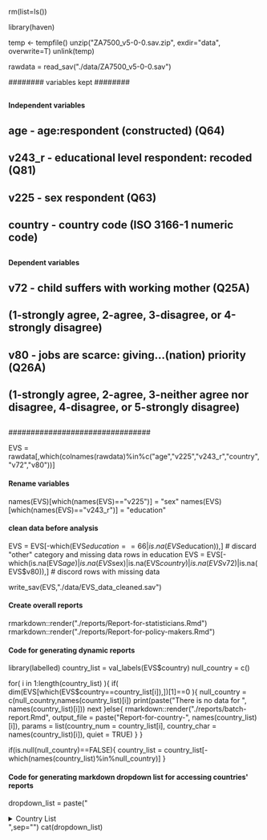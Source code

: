 
rm(list=ls())

library(haven)

temp <- tempfile()
unzip("ZA7500_v5-0-0.sav.zip", exdir="data", overwrite=T)
unlink(temp)

rawdata = read_sav("./data/ZA7500_v5-0-0.sav")

######## variables kept ######## 
## 
#### Independent variables ####
## 
## age - age:respondent (constructed) (Q64)
## v243_r - educational level respondent: recoded (Q81)
## v225 - sex respondent (Q63)
## country - country code (ISO 3166-1 numeric code)
## 
#### Dependent variables ####
## 
## v72 - child suffers with working mother (Q25A)
##       (1-strongly agree, 2-agree, 3-disagree, or 4-strongly disagree)
## v80 - jobs are scarce: giving...(nation) priority (Q26A)
##       (1-strongly agree, 2-agree, 3-neither agree nor disagree, 4-disagree, or 5-strongly disagree)
## 
################################

EVS = rawdata[,which(colnames(rawdata)%in%c("age","v225","v243_r","country","v72","v80"))]

#### Rename variables ####

names(EVS)[which(names(EVS)=="v225")] = "sex"
names(EVS)[which(names(EVS)=="v243_r")] = "education"

#### clean data before analysis ####

EVS = EVS[-which(EVS$education==66|is.na(EVS$education)),]  # discard "other" category and missing data rows in education
EVS = EVS[-which(is.na(EVS$age)|is.na(EVS$sex)|is.na(EVS$country)|is.na(EVS$v72)|is.na(EVS$v80)),] # discord rows with missing data

write_sav(EVS,"./data/EVS_data_cleaned.sav")

#### Create overall reports ####

rmarkdown::render("./reports/Report-for-statisticians.Rmd")
rmarkdown::render("./reports/Report-for-policy-makers.Rmd")

#### Code for generating dynamic reports ####

library(labelled)
country_list = val_labels(EVS$country)
null_country = c()

for( i in 1:length(country_list) ){
  if( dim(EVS[which(EVS$country==country_list[i]),])[1]==0 ){
    null_country = c(null_country,names(country_list)[i])
    print(paste("There is no data for ", names(country_list)[i]))
    next
  }else{
    rmarkdown::render("./reports/batch-report.Rmd", 
                    output_file = paste("Report-for-country-", names(country_list)[i]),
                    params = list(country_num = country_list[i], country_char = names(country_list)[i]),
                    quiet = TRUE)
  }
}

if(is.null(null_country)==FALSE){
  country_list = country_list[-which(names(country_list)%in%null_country)]
}

#### Code for generating markdown dropdown list for accessing countries' reports ####

dropdown_list = paste("<details>","\n<summary>Country List</summary> \n \n",sep="")
for( i in 1:length(country_list) ){
  dropdown_list = paste(dropdown_list,"* [",names(country_list)[i],"](./reports/Report-for-country-",names(country_list)[i],".html) \n",sep="")
}
dropdown_list = paste(dropdown_list,"\n</details>",sep="")
cat(dropdown_list)

